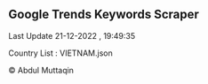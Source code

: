 

## Google Trends Keywords Scraper 
 
Last Update 21-12-2022 , 19:49:35

Country List :
VIETNAM.json



© Abdul Muttaqin 

